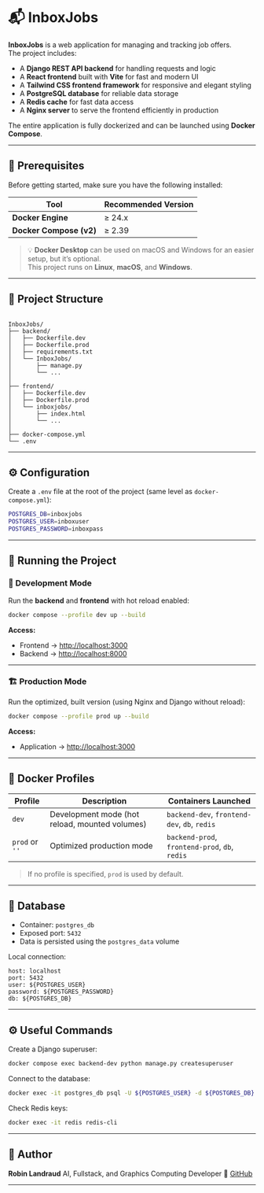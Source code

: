 # 📬 InboxJobs

**InboxJobs** is a web application for managing and tracking job offers.  
The project includes:
- A **Django REST API backend** for handling requests and logic
- A **React frontend** built with **Vite** for fast and modern UI
- A **Tailwind CSS frontend framework** for responsive and elegant styling
- A **PostgreSQL database** for reliable data storage
- A **Redis cache** for fast data access
- A **Nginx server** to serve the frontend efficiently in production

The entire application is fully dockerized and can be launched using **Docker Compose**.

---

## 🚀 Prerequisites

Before getting started, make sure you have the following installed:

| Tool | Recommended Version |
|------|----------------------|
| **Docker Engine** | ≥ 24.x |
| **Docker Compose (v2)** | ≥ 2.39 |

> 💡 **Docker Desktop** can be used on macOS and Windows for an easier setup, but it’s optional.  
> This project runs on **Linux**, **macOS**, and **Windows**.

---

## 📁 Project Structure

```

InboxJobs/
├── backend/
│   ├── Dockerfile.dev
│   ├── Dockerfile.prod
│   ├── requirements.txt
│   └── InboxJobs/
│       ├── manage.py
│       └── ...
│
├── frontend/
│   ├── Dockerfile.dev
│   ├── Dockerfile.prod
│   └── inboxjobs/
│       ├── index.html
│       └── ...
│
├── docker-compose.yml
└── .env

````

---

## ⚙️ Configuration

Create a `.env` file at the root of the project (same level as `docker-compose.yml`):

```bash
POSTGRES_DB=inboxjobs
POSTGRES_USER=inboxuser
POSTGRES_PASSWORD=inboxpass
````

---

## 🧱 Running the Project

### 🔧 Development Mode

Run the **backend** and **frontend** with hot reload enabled:

```bash
docker compose --profile dev up --build
```

**Access:**

* Frontend → [http://localhost:3000](http://localhost:3000)
* Backend → [http://localhost:8000](http://localhost:8000)

---

### 🏗️ Production Mode

Run the optimized, built version (using Nginx and Django without reload):

```bash
docker compose --profile prod up --build
```

**Access:**

* Application → [http://localhost:3000](http://localhost:3000)

---

## 🧩 Docker Profiles

| Profile        | Description                                    | Containers Launched                            |
| -------------- | ---------------------------------------------- | ---------------------------------------------- |
| `dev`          | Development mode (hot reload, mounted volumes) | `backend-dev`, `frontend-dev`, `db`, `redis`   |
| `prod` or `''` | Optimized production mode                      | `backend-prod`, `frontend-prod`, `db`, `redis` |

> If no profile is specified, `prod` is used by default.

---

## 💾 Database

* Container: `postgres_db`
* Exposed port: `5432`
* Data is persisted using the `postgres_data` volume

Local connection:

```
host: localhost
port: 5432
user: ${POSTGRES_USER}
password: ${POSTGRES_PASSWORD}
db: ${POSTGRES_DB}
```

---

## ⚙️ Useful Commands

Create a Django superuser:

```bash
docker compose exec backend-dev python manage.py createsuperuser
```

Connect to the database:

```bash
docker exec -it postgres_db psql -U ${POSTGRES_USER} -d ${POSTGRES_DB}
```

Check Redis keys:

```bash
docker exec -it redis redis-cli
```

---

## 🧠 Author

**Robin Landraud**
AI, Fullstack, and Graphics Computing Developer
💼 [GitHub](https://github.com/RobinLandraud)

---
